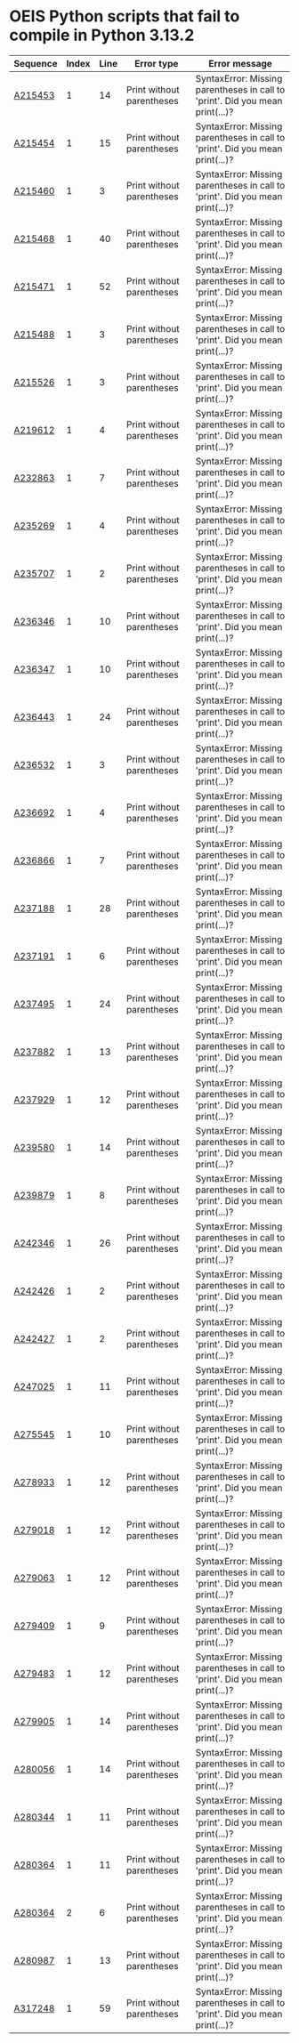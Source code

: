 # OEIS Python scripts that fail to compile in Python 3.13.2
| Sequence | Index | Line | Error type | Error message |
|----------|-------|------|------------|----------------|
| [A215453](https://oeis.org/A215453) | 1 | 14 | Print without parentheses | SyntaxError: Missing parentheses in call to 'print'. Did you mean print(...)? |
| [A215454](https://oeis.org/A215454) | 1 | 15 | Print without parentheses | SyntaxError: Missing parentheses in call to 'print'. Did you mean print(...)? |
| [A215460](https://oeis.org/A215460) | 1 | 3 | Print without parentheses | SyntaxError: Missing parentheses in call to 'print'. Did you mean print(...)? |
| [A215468](https://oeis.org/A215468) | 1 | 40 | Print without parentheses | SyntaxError: Missing parentheses in call to 'print'. Did you mean print(...)? |
| [A215471](https://oeis.org/A215471) | 1 | 52 | Print without parentheses | SyntaxError: Missing parentheses in call to 'print'. Did you mean print(...)? |
| [A215488](https://oeis.org/A215488) | 1 | 3 | Print without parentheses | SyntaxError: Missing parentheses in call to 'print'. Did you mean print(...)? |
| [A215526](https://oeis.org/A215526) | 1 | 3 | Print without parentheses | SyntaxError: Missing parentheses in call to 'print'. Did you mean print(...)? |
| [A219612](https://oeis.org/A219612) | 1 | 4 | Print without parentheses | SyntaxError: Missing parentheses in call to 'print'. Did you mean print(...)? |
| [A232863](https://oeis.org/A232863) | 1 | 7 | Print without parentheses | SyntaxError: Missing parentheses in call to 'print'. Did you mean print(...)? |
| [A235269](https://oeis.org/A235269) | 1 | 4 | Print without parentheses | SyntaxError: Missing parentheses in call to 'print'. Did you mean print(...)? |
| [A235707](https://oeis.org/A235707) | 1 | 2 | Print without parentheses | SyntaxError: Missing parentheses in call to 'print'. Did you mean print(...)? |
| [A236346](https://oeis.org/A236346) | 1 | 10 | Print without parentheses | SyntaxError: Missing parentheses in call to 'print'. Did you mean print(...)? |
| [A236347](https://oeis.org/A236347) | 1 | 10 | Print without parentheses | SyntaxError: Missing parentheses in call to 'print'. Did you mean print(...)? |
| [A236443](https://oeis.org/A236443) | 1 | 24 | Print without parentheses | SyntaxError: Missing parentheses in call to 'print'. Did you mean print(...)? |
| [A236532](https://oeis.org/A236532) | 1 | 3 | Print without parentheses | SyntaxError: Missing parentheses in call to 'print'. Did you mean print(...)? |
| [A236692](https://oeis.org/A236692) | 1 | 4 | Print without parentheses | SyntaxError: Missing parentheses in call to 'print'. Did you mean print(...)? |
| [A236866](https://oeis.org/A236866) | 1 | 7 | Print without parentheses | SyntaxError: Missing parentheses in call to 'print'. Did you mean print(...)? |
| [A237188](https://oeis.org/A237188) | 1 | 28 | Print without parentheses | SyntaxError: Missing parentheses in call to 'print'. Did you mean print(...)? |
| [A237191](https://oeis.org/A237191) | 1 | 6 | Print without parentheses | SyntaxError: Missing parentheses in call to 'print'. Did you mean print(...)? |
| [A237495](https://oeis.org/A237495) | 1 | 24 | Print without parentheses | SyntaxError: Missing parentheses in call to 'print'. Did you mean print(...)? |
| [A237882](https://oeis.org/A237882) | 1 | 13 | Print without parentheses | SyntaxError: Missing parentheses in call to 'print'. Did you mean print(...)? |
| [A237929](https://oeis.org/A237929) | 1 | 12 | Print without parentheses | SyntaxError: Missing parentheses in call to 'print'. Did you mean print(...)? |
| [A239580](https://oeis.org/A239580) | 1 | 14 | Print without parentheses | SyntaxError: Missing parentheses in call to 'print'. Did you mean print(...)? |
| [A239879](https://oeis.org/A239879) | 1 | 8 | Print without parentheses | SyntaxError: Missing parentheses in call to 'print'. Did you mean print(...)? |
| [A242346](https://oeis.org/A242346) | 1 | 26 | Print without parentheses | SyntaxError: Missing parentheses in call to 'print'. Did you mean print(...)? |
| [A242426](https://oeis.org/A242426) | 1 | 2 | Print without parentheses | SyntaxError: Missing parentheses in call to 'print'. Did you mean print(...)? |
| [A242427](https://oeis.org/A242427) | 1 | 2 | Print without parentheses | SyntaxError: Missing parentheses in call to 'print'. Did you mean print(...)? |
| [A247025](https://oeis.org/A247025) | 1 | 11 | Print without parentheses | SyntaxError: Missing parentheses in call to 'print'. Did you mean print(...)? |
| [A275545](https://oeis.org/A275545) | 1 | 10 | Print without parentheses | SyntaxError: Missing parentheses in call to 'print'. Did you mean print(...)? |
| [A278933](https://oeis.org/A278933) | 1 | 12 | Print without parentheses | SyntaxError: Missing parentheses in call to 'print'. Did you mean print(...)? |
| [A279018](https://oeis.org/A279018) | 1 | 12 | Print without parentheses | SyntaxError: Missing parentheses in call to 'print'. Did you mean print(...)? |
| [A279063](https://oeis.org/A279063) | 1 | 12 | Print without parentheses | SyntaxError: Missing parentheses in call to 'print'. Did you mean print(...)? |
| [A279409](https://oeis.org/A279409) | 1 | 9 | Print without parentheses | SyntaxError: Missing parentheses in call to 'print'. Did you mean print(...)? |
| [A279483](https://oeis.org/A279483) | 1 | 12 | Print without parentheses | SyntaxError: Missing parentheses in call to 'print'. Did you mean print(...)? |
| [A279905](https://oeis.org/A279905) | 1 | 14 | Print without parentheses | SyntaxError: Missing parentheses in call to 'print'. Did you mean print(...)? |
| [A280056](https://oeis.org/A280056) | 1 | 14 | Print without parentheses | SyntaxError: Missing parentheses in call to 'print'. Did you mean print(...)? |
| [A280344](https://oeis.org/A280344) | 1 | 11 | Print without parentheses | SyntaxError: Missing parentheses in call to 'print'. Did you mean print(...)? |
| [A280364](https://oeis.org/A280364) | 1 | 11 | Print without parentheses | SyntaxError: Missing parentheses in call to 'print'. Did you mean print(...)? |
| [A280364](https://oeis.org/A280364) | 2 | 6 | Print without parentheses | SyntaxError: Missing parentheses in call to 'print'. Did you mean print(...)? |
| [A280987](https://oeis.org/A280987) | 1 | 13 | Print without parentheses | SyntaxError: Missing parentheses in call to 'print'. Did you mean print(...)? |
| [A317248](https://oeis.org/A317248) | 1 | 59 | Print without parentheses | SyntaxError: Missing parentheses in call to 'print'. Did you mean print(...)? |
